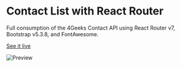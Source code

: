 # Contact List with React Router

Full consumption of the 4Geeks Contact API using React Router v7, Bootstrap v5.3.8, and FontAwesome.

[See it live](https://4geeks-contact-list.vercel.app/)

![Preview](src/public/preview.png)
